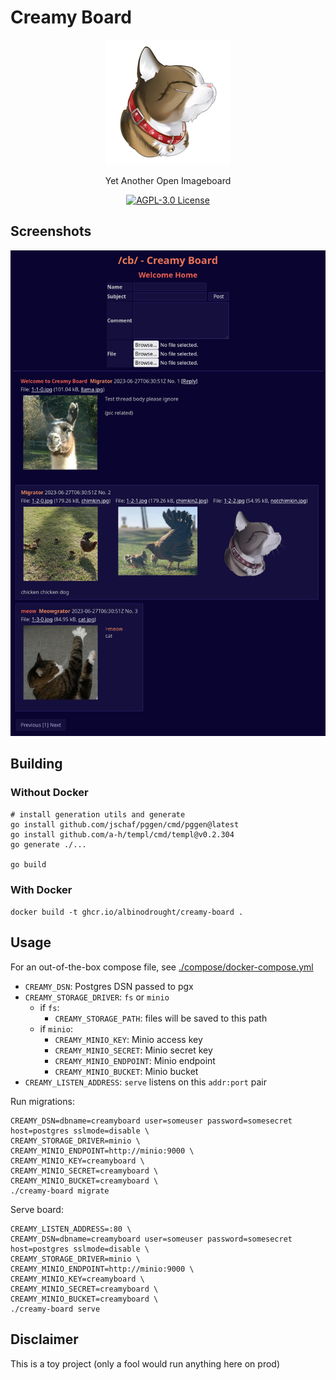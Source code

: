 # Creamy Board

<p align="center">
    <img src="./logo.png" alt="Creamy Board Cat Logo">
    <p align="center">Yet Another Open Imageboard</p>
    <p align="center">
        <a href="./LICENSE"><img alt="AGPL-3.0 License" src="https://img.shields.io/github/license/AlbinoDrought/creamy-board"></a>
    </p>
</p>

## Screenshots

![Creamy Board using default data](./screenshot.png)

## Building

### Without Docker

```
# install generation utils and generate
go install github.com/jschaf/pggen/cmd/pggen@latest
go install github.com/a-h/templ/cmd/templ@v0.2.304
go generate ./...

go build
```

### With Docker

`docker build -t ghcr.io/albinodrought/creamy-board .`

## Usage

For an out-of-the-box compose file, see [./compose/docker-compose.yml](./compose/docker-compose.yml)

- `CREAMY_DSN`: Postgres DSN passed to pgx
- `CREAMY_STORAGE_DRIVER`: `fs` or `minio`
  - if `fs`:
    - `CREAMY_STORAGE_PATH`: files will be saved to this path
  - if `minio`:
    - `CREAMY_MINIO_KEY`: Minio access key
    - `CREAMY_MINIO_SECRET`: Minio secret key
    - `CREAMY_MINIO_ENDPOINT`: Minio endpoint
    - `CREAMY_MINIO_BUCKET`: Minio bucket
- `CREAMY_LISTEN_ADDRESS`: `serve` listens on this `addr:port` pair

Run migrations:

```
CREAMY_DSN=dbname=creamyboard user=someuser password=somesecret host=postgres sslmode=disable \
CREAMY_STORAGE_DRIVER=minio \
CREAMY_MINIO_ENDPOINT=http://minio:9000 \
CREAMY_MINIO_KEY=creamyboard \
CREAMY_MINIO_SECRET=creamyboard \
CREAMY_MINIO_BUCKET=creamyboard \
./creamy-board migrate
```

Serve board:

```
CREAMY_LISTEN_ADDRESS=:80 \
CREAMY_DSN=dbname=creamyboard user=someuser password=somesecret host=postgres sslmode=disable \
CREAMY_STORAGE_DRIVER=minio \
CREAMY_MINIO_ENDPOINT=http://minio:9000 \
CREAMY_MINIO_KEY=creamyboard \
CREAMY_MINIO_SECRET=creamyboard \
CREAMY_MINIO_BUCKET=creamyboard \
./creamy-board serve
```

## Disclaimer

This is a toy project (only a fool would run anything here on prod)
